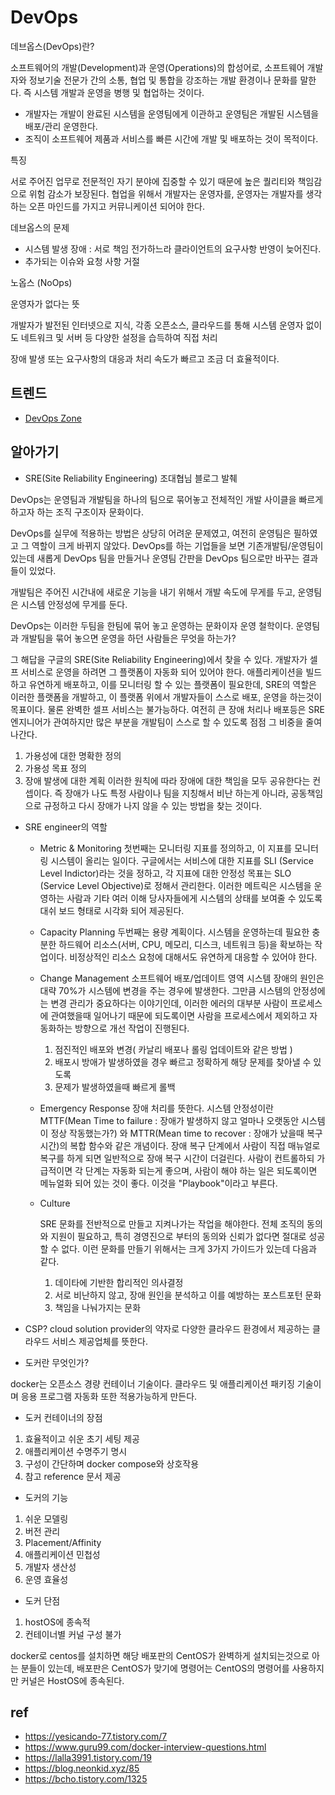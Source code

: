 
# DevOps

데브옵스(DevOps)란?

소프트웨어의 개발(Development)과 운영(Operations)의 합성어로, 소프트웨어 개발자와 정보기술 전문가 간의 소통, 협업 및 통합을 강조하는 개발 환경이나 문화를 말한다. 즉 시스템 개발과 운영을 병행 및 협업하는 것이다.

- 개발자는 개발이 완료된 시스템을 운영팀에게 이관하고 운영팀은 개발된 시스템을 배포/관리 운영한다.
- 조직이 소프트웨어 제품과 서비스를 빠른 시간에 개발 및 배포하는 것이 목적이다.

특징 

서로 주어진 업무로 전문적인 자기 분야에 집중할 수 있기 때문에 높은 퀄리티와 책임감으로 위험 감소가 보장된다.
협업을 위해서 개발자는 운영자를, 운영자는 개발자를 생각하는 오픈 마인드를 가지고 커뮤니케이션 되어야 한다.

데브옵스의 문제

- 시스템 발생 장애
  : 서로 책임 전가하느라 클라이언트의 요구사항 반영이 늦어진다.
- 추가되는 이슈와 요청 사항 거절

노옵스 (NoOps)

운영자가 없다는 뜻

개발자가 발전된 인터넷으로 지식, 각종 오픈소스, 클라우드를 통해 시스템 운영자 없이도 네트워크 및 서버 등 다양한 설정을 습득하여 직접 처리

장애 발생 또는 요구사항의 대응과 처리 속도가 빠르고 조금 더 효율적이다.

## 트렌드
- [DevOps Zone](https://dzone.com/devops-tutorials-tools-news)

## 알아가기

- SRE(Site Reliability Engineering)
조대협님 블로그 발췌

DevOps는 운영팀과 개발팀을 하나의 팀으로 묶어놓고 전체적인 개발 사이클을 빠르게 하고자 하는 조직 구조이자 문화이다.

DevOps를 실무에 적용하는 방법은 상당히 어려운 문제였고, 여전히 운영팀은 필하였고 그 역할이 크게 바뀌지 않았다. DevOps를 하는 기업들을 보면 기존개발팀/운영팀이 있는데 새롭게 DevOps 팀을 만들거나 운영팀 간판을 DevOps 팀으로만 바꾸는 결과들이 있었다.

개발팀은 주어진 시간내에 새로운 기능을 내기 위해서 개발 속도에 무게를 두고, 운영팀은 시스템 안정성에 무게를 둔다.

DevOps는 이러한 두팀을 한팀에 묶어 놓고 운영하는 문화이자 운영 철학이다.
운영팀과 개발팀을 묶어 놓으면 운영을 하던 사람들은 무엇을 하는가?

그 해답을 구글의 SRE(Site Reliability Engineering)에서 찾을 수 있다. 개발자가 셀프 서비스로 운영을 하려면 그 플랫폼이 자동화 되어 있어야 한다. 애플리케이션을 빌드하고 유연하게 배포하고, 이를 모니터링 할 수 있는 플랫폼이 필요한데, SRE의 역할은 이러한 플랫폼을 개발하고, 이 플랫폼 위에서 개발자들이 스스로 배포, 운영을 하는것이 목표이다. 물론 완벽한 셀프 서비스는 불가능하다. 여전히 큰 장애 처리나 배포등은 SRE 엔지니어가 관여하지만 많은 부분을 개발팀이 스스로 할 수 있도록 점점 그 비중을 줄여 나간다.
  1. 가용성에 대한 명확한 정의
  2. 가용성 목표 정의
  3. 장애 발생에 대한 계획
이러한 원칙에 따라 장애에 대한 책임을 모두 공유한다는 컨셉이다.
즉 장애가 나도 특정 사람이나 팀을 지칭해서 비난 하는게 아니라, 공동책임으로 규정하고 다시 장애가 나지 않을 수 있는 방법을 찾는 것이다.

- SRE engineer의 역할
  * Metric & Monitoring
    첫번째는 모니터링 지표를 정의하고, 이 지표를 모니터링 시스템이 올리는 일이다.
    구글에서는 서비스에 대한 지표를 SLI (Service Level Indictor)라는 것을 정하고, 각 지표에 대한 안정성 목표는 SLO (Service Level Objective)로 정해서 관리한다.
    이러한 메트릭은 시스템을 운영하는 사람과 기타 여러 이해 당사자들에게 시스템의 상태를 보여줄 수 있도록 대쉬 보드 형태로 시각화 되어 제공된다.
  * Capacity Planning
    두번째는 용량 계획이다. 시스템을 운영하는데 필요한 충분한 하드웨어 리소스(서버, CPU, 메모리, 디스크, 네트워크 등)을 확보하는 작업이다. 비정상적인 리소스 요청에 대해서도 유연하게 대응할 수 있어야 한다.
  * Change Management
    소프트웨어 배포/업데이트 영역
    시스템 장애의 원인은 대략 70%가 시스템에 변경을 주는 경우에 발생한다. 그만큼 시스템의 안정성에는 변경 관리가 중요하다는 이야기인데, 이러한 에러의 대부분 사람이 프로세스에 관여했을때 일어나기 때문에 되도록이면 사람을 프로세스에서 제외하고 자동화하는 방향으로 개선 작업이 진행된다.
      1. 점진적인 배포와 변경( 카날리 배포나 롤링 업데이트와 같은 방법 )
      2. 배포시 방애가 발생하였을 경우 빠르고 정확하게 해당 문제를 찾아낼 수 있도록
      3. 문제가 발생하였을때 빠르게 롤백
  * Emergency Response
    장애 처리를 뜻한다. 시스템 안정성이란 MTTF(Mean Time to failure : 장애가 발생하지 않고 얼마나 오랫동안 시스템이 정상 작동했는가?) 와 MTTR(Mean time to recover : 장애가 났을때 복구 시간)의 복합 함수와 같은 개념이다.
    장애 복구 단계에서 사람이 직접 매뉴얼로 복구를 하게 되면 일반적으로 장애 복구 시간이 더걸린다. 사람이 컨트롤하되 가급적이면 각 단계는 자동화 되는게 좋으며, 사람이 해야 하는 일은 되도록이면 메뉴얼화 되어 있는 것이 좋다. 이것을 "Playbook"이라고 부른다.
  * Culture
  
    SRE 문화를 전반적으로 만들고 지켜나가는 작업을 해야한다. 전체 조직의 동의와 지원이 필요하고, 특히 경영진으로 부터의 동의와 신뢰가 없다면 절대로 성공할 수 없다.
    이런 문화를 만들기 위해서는 크게 3가지 가이드가 있는데 다음과 같다.
    1. 데이타에 기반한 합리적인 의사결정
    2. 서로 비난하지 않고, 장애 원인을 분석하고 이를 예방하는 포스트포턴 문화
    3. 책임을 나눠가지는 문화

- CSP?
  cloud solution provider의 약자로 다양한 클라우드 환경에서 제공하는 클라우드 서비스 제공업체를 뜻한다.

- 도커란 무엇인가?

docker는 오픈소스 경량 컨테이너 기술이다. 클라우드 및 애플리케이션 패키징 기술이며 응용 프로그램 자동화 또한 적용가능하게 만든다.

- 도커 컨테이너의 장점

1. 효율적이고 쉬운 초기 세팅 제공
2. 애플리케이션 수명주기 명시
3. 구성이 간단하며 docker compose와 상호작용
4. 참고 reference 문서 제공

- 도커의 기능

1. 쉬운 모델링
2. 버전 관리
3. Placement/Affinity
4. 애플리케이션 민첩성
5. 개발자 생산성
6. 운영 효율성

- 도커 단점
1. hostOS에 종속적
2. 컨테이너별 커널 구성 불가

docker로 centos를 설치하면 해당 배포판의 CentOS가 완벽하게 설치되는것으로 아는 분들이 있는데, 배포판은 CentOS가 맞기에 명령어는 CentOS의 명령어를 사용하지만 커널은 HostOS에 종속된다. 



## ref
- https://yesicando-77.tistory.com/7
- https://www.guru99.com/docker-interview-questions.html
- https://lalla3991.tistory.com/19
- https://blog.neonkid.xyz/85
- https://bcho.tistory.com/1325
